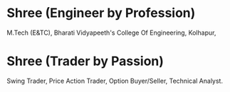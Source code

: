 # Shree (Engineer by Profession)
M.Tech (E&TC), 
Bharati Vidyapeeth's College Of Engineering, Kolhapur, 
# Shree (Trader by Passion)
Swing Trader, 
Price Action Trader, 
Option Buyer/Seller, 
Technical Analyst.
